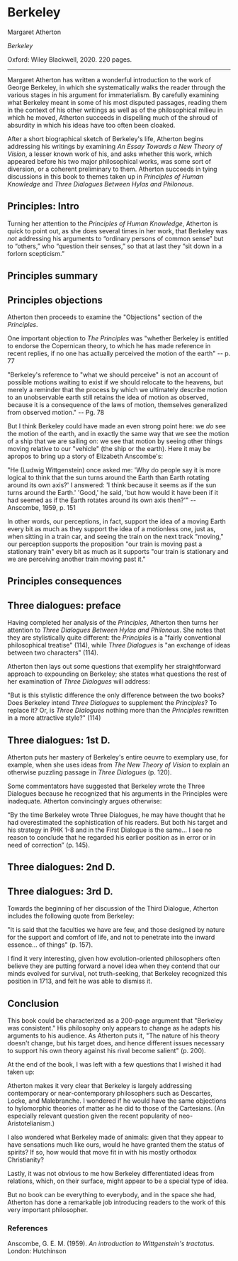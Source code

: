 Berkeley
==========================================================

Margaret Atherton

*Berkeley*

Oxford: Wiley Blackwell, 2020. 220 pages.

---

Margaret Atherton has written a wonderful introduction to the 
work of George Berkeley, in which she systematically walks the reader through
the various stages in his argument for immaterialism. By carefully examining
what Berkeley meant in some of his most disputed passages, reading them in the
context of his other writings as well as of the philosophical milieu in which
he moved, Atherton succeeds in dispelling much of the shroud of absurdity
in which his ideas have too often been cloaked.

After a short biographical sketch of Berkeley's life,
Atherton begins addressing his writings by examining *An Essay Towards a
New Theory of Vision*, a lesser known work of his, and asks whether this work,
which appeared before his two major philosophical works, was some sort of
diversion, or a coherent preliminary to them. Atherton succeeds in
tying discussions in this book to themes taken up in *Principles of Human
Knowledge* and *Three Dialogues Between Hylas and Philonous*.




## Principles: Intro

Turning her attention to the *Principles of Human Knowledge*, Atherton is quick
to point out, as she does several times in her work, that Berkeley was *not*
addressing his arguments to “ordinary persons of common sense” but to “others,”
who “question their senses,” so that at last they “sit down in a forlorn
scepticism.”



## Principles summary


## Principles objections

Atherton then proceeds to examine the "Objections" section of the *Principles*.

One important objection to *The Principles* was "whether Berkeley is entitled to endorse
the Copernican theory, to which he has made reference in recent replies, if no
one has actually perceived the motion of the earth" -- p. 77

"Berkeley's reference to "what we should perceive" is not an account of possible
motions waiting to exist if we should relocate to the heavens, but merely a
reminder that the process by which we ultimately describe motion to an
unobservable earth still retains the idea of motion as observed, because it is
a consequence of the laws of motion, themselves generalized from observed
motion." -- Pg. 78

But I think Berkeley could have made an even strong point here: we *do*
see the motion of the earth, and in exactly the same way that we see the motion
of a ship that we are sailing on: we see that motion by seeing other things
moving relative to our "vehicle" (the ship or the earth). Here it may be
apropos to bring up a story of Elizabeth Anscombe's:

"He (Ludwig Wittgenstein) once asked me: 'Why do people say it is more logical
to think that the sun turns around the Earth than Earth rotating around its own
axis?' I answered: 'I think because it seems as if the sun turns around the
Earth.' 'Good,' he said, 'but how would it have been if it had seemed as if the
Earth rotates around its own axis then?'"
-- Anscombe, 1959, p. 151

In other words, our perceptions, in fact, support the idea of a moving Earth
every bit as much as they support the idea of a motionless one, just as, when
sitting in a train car, and seeing the train on the next track "moving," our
perception supports the proposition "our train is moving past a stationary
train" every bit as much as it supports "our train is stationary and we are
perceiving another train moving past it."

## Principles consequences


## Three dialogues: preface

Having completed her analysis of the *Principles*,
Atherton then turns her attention to *Three Dialogues Between Hylas and
Philonous*. She notes that they are stylistically quite different: the
*Principles* is a "fairly conventional philosophical treatise" (114), while
*Three Dialogues* is "an exchange of ideas between two characters" (114).

Atherton then lays out some questions that exemplify her straightforward
approach to expounding on Berkeley; she states what questions the rest of her
examination of *Three Dialogues* will address:

"But is this stylistic difference the only difference between the two books?
Does Berkeley intend *Three Dialogues* to supplement the *Principles*? To
replace it? Or, is *Three Dialogues* nothing more than the *Principles*
rewritten in a more attractive style?" (114)

## Three dialogues: 1st D.

Atherton puts her mastery of Berkeley's entire oeuvre to exemplary use, for
example, when she uses ideas from *The New Theory of Vision* to explain an
otherwise puzzling passage in *Three Dialogues* (p. 120).


Some commentators have suggested that Berkeley wrote the Three Dialogues
because he recognized that his arguments in the Principles were inadequate.
Atherton convincingly argues otherwise:

“By the time Berkeley wrote Three Dialogues, he may have thought that he had
overestimated the sophistication of his readers. But both his target and his
strategy in PHK 1-8 and in the First Dialogue is the same… I see no reason to
conclude that he regarded his earlier position as in error or in need of
correction” (p. 145).

## Three dialogues: 2nd D.


## Three dialogues: 3rd D.

Towards the beginning of her discussion of the Third Dialogue,
Atherton includes the following quote from Berkeley:

"It is said that the faculties we have are few, and those designed by nature
for the support and comfort of life, and not to penetrate into the inward
essence... of things" (p. 157).

I find it very interesting, 
given how evolution-oriented philosophers often believe they are
putting forward a novel idea when they contend that our minds evolved for
survival, not truth-seeking, that Berkeley recognized this position in 1713,
and felt he was able to dismiss it.


## Conclusion

This book could be characterized as a 200-page argument that "Berkeley was
consistent." His philosophy only appears to change as he adapts his arguments
to his audience. As Atherton puts it, "The nature of his theory doesn't change, but
his target does, and hence different issues necessary to support his own theory
against his rival become salient" (p. 200).


At the end of the book, I was left with a few questions that I wished it had taken up:

Atherton makes it very clear that Berkeley is largely addressing contemporary
or near-contemporary philosophers such as Descartes, Locke, and Malebranche. I
wondered if he would have the same objections to hylomorphic theories of matter
as he did to those of the Cartesians. (An especially relevant question given
the recent popularity of neo-Aristotelianism.)

I also wondered what Berkeley made of animals: given that they appear to have
sensations much like ours, would he have granted them the status of spirits? If
so, how would that move fit in with his mostly orthodox Christianity?

Lastly, it was not obvious to me how Berkeley differentiated ideas from
relations, which, on their surface, might appear to be a special type of idea.

But no book can be everything to everybody, and in the space she had, Atherton
has done a remarkable job introducing readers to the work of this very
important philosopher.


### References

Anscombe, G. E. M. (1959).
*An introduction to Wittgenstein's tractatus*.
London: Hutchinson 
